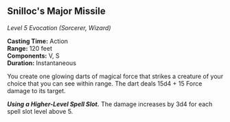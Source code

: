 ## Snilloc's Major Missile
*Level 5 Evocation (Sorcerer, Wizard)*

**Casting Time:** Action  
**Range:** 120 feet  
**Components:** V, S  
**Duration:** Instantaneous  

You create one glowing darts of magical force that strikes a creature of your choice that you can see within range. The dart deals 15d4 + 15 Force damage to its target.

***Using a Higher-Level Spell Slot.*** The damage increases by 3d4 for each spell slot level above 5.